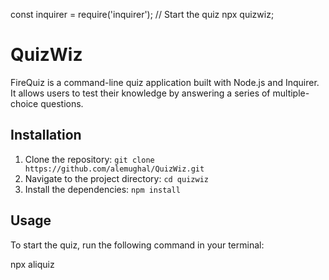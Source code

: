 const inquirer = require('inquirer');
// Start the quiz
npx quizwiz;
# QuizWiz

FireQuiz is a command-line quiz application built with Node.js and Inquirer. It allows users to test their knowledge by answering a series of multiple-choice questions.

## Installation

1. Clone the repository: `git clone https://github.com/alemughal/QuizWiz.git`
2. Navigate to the project directory: `cd quizwiz`
3. Install the dependencies: `npm install`

## Usage

To start the quiz, run the following command in your terminal:

npx aliquiz

